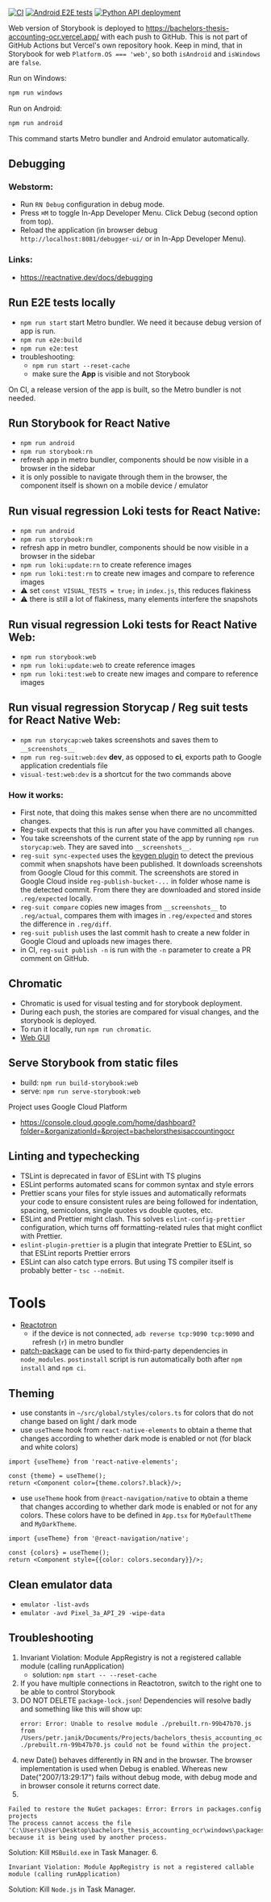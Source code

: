 [![CI](https://github.com/petr7555/bachelors_thesis_accounting_ocr/actions/workflows/CI.yml/badge.svg)](https://github.com/petr7555/bachelors_thesis_accounting_ocr/actions/workflows/CI.yml)
[![Android E2E tests](https://github.com/petr7555/bachelors_thesis_accounting_ocr/actions/workflows/e2e-android.yml/badge.svg)](https://github.com/petr7555/bachelors_thesis_accounting_ocr/actions/workflows/e2e-android.yml)
[![Python API deployment](https://github.com/petr7555/bachelors_thesis_accounting_ocr/actions/workflows/python-api.yml/badge.svg)](https://github.com/petr7555/bachelors_thesis_accounting_ocr/actions/workflows/python-api.yml)

Web version of Storybook is deployed to https://bachelors-thesis-accounting-ocr.vercel.app/ with each push to GitHub.
This is not part of GitHub Actions but Vercel's own repository hook. Keep in mind, that in Storybook for
web `Platform.OS === 'web'`, so both `isAndroid`
and `isWindows` are `false`.

Run on Windows:

```bash
npm run windows
```

Run on Android:

```bash
npm run android
```

This command starts Metro bundler and Android emulator automatically.

## Debugging

### Webstorm:

- Run `RN Debug` configuration in debug mode.
- Press `⌘M` to toggle In-App Developer Menu. Click Debug (second option from top).
- Reload the application (in browser debug `http://localhost:8081/debugger-ui/` or in In-App Developer Menu).

### Links:

- https://reactnative.dev/docs/debugging

## Run E2E tests locally

- `npm run start` start Metro bundler. We need it because debug version of app is run.
- `npm run e2e:build`
- `npm run e2e:test`
- troubleshooting:
    - `npm run start --reset-cache`
    - make sure the **App** is visible and not Storybook

On CI, a release version of the app is built, so the Metro bundler is not needed.

## Run Storybook for React Native

- `npm run android`
- `npm run storybook:rn`
- refresh app in metro bundler, components should be now visible in a browser in the sidebar
- it is only possible to navigate through them in the browser, the component itself is shown on a mobile device /
  emulator

## Run visual regression Loki tests for React Native:

- `npm run android`
- `npm run storybook:rn`
- refresh app in metro bundler, components should be now visible in a browser in the sidebar
- `npm run loki:update:rn` to create reference images
- `npm run loki:test:rn` to create new images and compare to reference images
- ⚠️ set `const VISUAL_TESTS = true;` in `index.js`, this reduces flakiness
- ⚠️ there is still a lot of flakiness, many elements interfere the snapshots

## Run visual regression Loki tests for React Native Web:

- `npm run storybook:web`
- `npm run loki:update:web` to create reference images
- `npm run loki:test:web` to create new images and compare to reference images

## Run visual regression Storycap / Reg suit tests for React Native Web:

- `npm run storycap:web` takes screenshots and saves them to `__screenshots__`
- `npm run reg-suit:web:dev` **dev**, as opposed to **ci**, exports path to Google application credentials file
- `visual-test:web:dev` is a shortcut for the two commands above

### How it works:

- First note, that doing this makes sense when there are no uncommitted changes.
- Reg-suit expects that this is run after you have committed all changes.
- You take screenshots of the current state of the app by running `npm run storycap:web`. They are saved
  into `__screenshots__`.
- `reg-suit sync-expected` uses
  the [keygen plugin](https://github.com/reg-viz/reg-suit/blob/master/packages/reg-keygen-git-hash-plugin/README.md)
  to detect the previous commit when snapshots have been published. It downloads screenshots from Google Cloud for this
  commit. The screenshots are stored in Google Cloud inside `reg-publish-bucket-...` in folder whose name is the
  detected commit. From there they are downloaded and stored inside `.reg/expected` locally.
- `reg-suit compare` copies new images from `__screenshots__` to `.reg/actual`, compares them with images
  in `.reg/expected` and stores the difference in `.reg/diff`.
- `reg-suit publish` uses the last commit hash to create a new folder in Google Cloud and uploads new images there.
- in CI, `reg-suit publish -n` is run with the `-n` parameter to create a PR comment on GitHub.

## Chromatic

- Chromatic is used for visual testing and for storybook deployment.
- During each push, the stories are compared for visual changes, and the storybook is deployed.
- To run it locally, run `npm run chromatic`.
- [Web GUI](https://www.chromatic.com/apps?accountId=60432da9354dbd00232dedc4)

## Serve Storybook from static files

- build: `npm run build-storybook:web`
- serve: `npm run serve-storybook:web`

Project uses Google Cloud Platform

- https://console.cloud.google.com/home/dashboard?folder=&organizationId=&project=bachelorsthesisaccountingocr

## Linting and typechecking

- TSLint is deprecated in favor of ESLint with TS plugins
- ESLint performs automated scans for common syntax and style errors
- Prettier scans your files for style issues and automatically reformats your code to ensure consistent rules are being
  followed for indentation, spacing, semicolons, single quotes vs double quotes, etc.
- ESLint and Prettier might clash. This solves `eslint-config-prettier` configuration, which turns off
  formatting-related rules that might conflict with Prettier.
- `eslint-plugin-prettier` is a plugin that integrate Prettier to ESLint, so that ESLint reports Prettier errors
- ESLint can also catch type errors. But using TS compiler itself is probably better - `tsc --noEmit`.

# Tools

- [Reactotron](https://github.com/infinitered/reactotron)
    - if the device is not connected, `adb reverse tcp:9090 tcp:9090` and refresh (`r`) in metro bundler
- [patch-package](https://www.npmjs.com/package/patch-package) can be used to fix third-party dependencies
  in `node_modules`. `postinstall` script is run automatically both after `npm install` and `npm ci`.

## Theming

- use constants in `~/src/global/styles/colors.ts` for colors that do not change based on light / dark mode
- use `useTheme` hook from `react-native-elements` to obtain a theme that changes according to whether dark mode is
  enabled or not (for black and white colors)

```tsx
import {useTheme} from 'react-native-elements';

const {theme} = useTheme();
return <Component color={theme.colors?.black}/>;
```

- use `useTheme` hook from `@react-navigation/native` to obtain a theme that changes according to whether dark mode is
  enabled or not for any colors. These colors have to be defined in `App.tsx` for `MyDefaultTheme` and `MyDarkTheme`.

```tsx
import {useTheme} from '@react-navigation/native';

const {colors} = useTheme();
return <Component style={{color: colors.secondary}}/>;
```

## Clean emulator data

- `emulator -list-avds`
- `emulator -avd Pixel_3a_API_29 -wipe-data`

## Troubleshooting

1. Invariant Violation: Module AppRegistry is not a registered callable module (calling runApplication)
    - solution: `npm start -- --reset-cache`
2. If you have multiple connections in Reactotron, switch to the right one to be able to control Storybook
3. DO NOT DELETE `package-lock.json`! Dependencies will resolve badly and something like this will show up:
    ```
    error: Error: Unable to resolve module ./prebuilt.rn-99b47b70.js from /Users/petr.janik/Documents/Projects/bachelors_thesis_accounting_ocr/node_modules/@firebase/firestore/dist/rn/index.js: ./prebuilt.rn-99b47b70.js could not be found within the project.
    ```
4. new Date() behaves differently in RN and in the browser. The browser implementation is used when Debug is enabled.
   Whereas new Date("2007/13:29:17") fails without debug mode, with debug mode and in browser console it returns correct
   date.
5.
 ```
 Failed to restore the NuGet packages: Error: Errors in packages.config projects
 The process cannot access the file 'C:\Users\User\Desktop\bachelors_thesis_accounting_ocr\windows\packages\Microsoft.SourceLink.GitHub.1.0.0\tools\net461\Microsoft.SourceLink.GitHub.dll' because it is being used by another process.
 ```
Solution: Kill `MSBuild.exe` in Task Manager.
6.
 ```
 Invariant Violation: Module AppRegistry is not a registered callable module (calling runApplication)
 ```
Solution: Kill `Node.js` in Task Manager.
